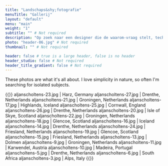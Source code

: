 ```yaml
---
title: "Landschaps&shy;fotografie"
menuTitle: "Gallerij"
layout: "default"
menu: "main"
weight: "1"
subtitle: "" # Not required
description: "Op zoek naar een designer die de waarom-vraag stelt, technisch meedenkt en prachtige producten maakt? Ik kan je helpen." # Not required
photo: "header-06.jpg" # Not required
thumbnail: "" # Not required

header: false # true is a large header, false is no header
header_studio: false # Not required
header_title_gradient: false # Not required
---
```


These photos are what it's all about. I love simplicity in nature, so often I'm searching for isolated subjects.

{{<photos footnote="" >}}
aljanscholtens-23.jpg | Harz, Germany
aljanscholtens-27.jpg | Drenthe, Netherlands
aljanscholtens-21.jpg | Groningen, Netherlands
aljanscholtens-17.jpg | Highlands, Iceland
aljanscholtens-25.jpg | Cornwall, England
aljanscholtens-26.jpg | Drenthe, Netherlands
aljanscholtens-20.jpg | Isle of Skye, Scotland
aljanscholtens-22.jpg | Groningen, Netherlands
aljanscholtens-18.jpg | Glencoe, Scotland
aljanscholtens-16.jpg | Iceland
aljanscholtens-14.jpg | Drenthe, Netherlands
aljanscholtens-24.jpg | Friesland, Netherlands
aljanscholtens-19.jpg | Glencoe, Scotland
aljanscholtens-15.jpg | Friesland, Netherlands
aljanscholtens-13.jpg | Dolmen
aljanscholtens-9.jpg | Groningen, Netherlands
aljanscholtens-11.jpg | Karwendel, Austria
aljanscholtens-10.jpg | Madeira, Portugal
aljanscholtens-5.jpg | Drenthe, Netherlands
aljanscholtens-6.jpg | South Africa
aljanscholtens-3.jpg | Alps, Italy
{{</photos>}}
